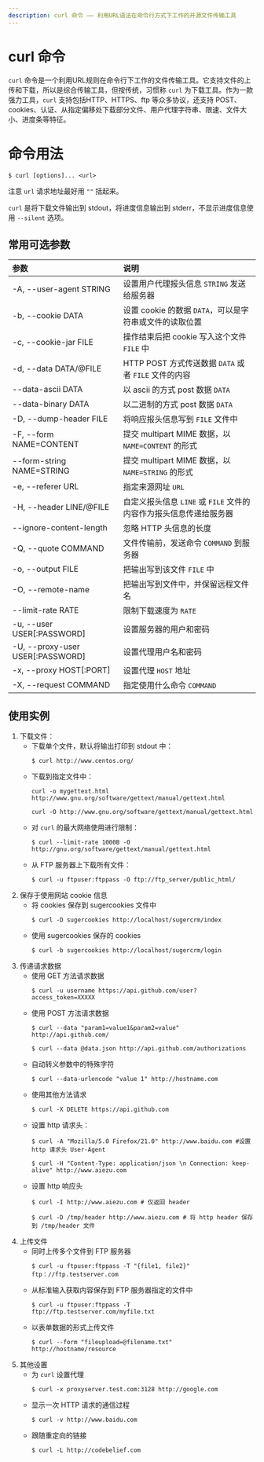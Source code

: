 ```yaml
---
description: curl 命令 —— 利用URL语法在命令行方式下工作的开源文件传输工具
---
```


# curl 命令

`curl` 命令是一个利用URL规则在命令行下工作的文件传输工具。它支持文件的上传和下载，所以是综合传输工具，但按传统，习惯称 `curl` 为下载工具。作为一款强力工具，`curl` 支持包括HTTP、HTTPS、ftp 等众多协议，还支持 POST、cookies、认证、从指定偏移处下载部分文件、用户代理字符串、限速、文件大小、进度条等特征。

# 命令用法

``` shell
$ curl [options]... <url>
```

注意 `url` 请求地址最好用 `""` 括起来。

`curl` 是将下载文件输出到 stdout，将进度信息输出到 stderr，不显示进度信息使用 `--silent` 选项。

## 常用可选参数

| 参数 | 说明 |
|:---|:---|
| -A, --user-agent STRING | 设置用户代理报头信息 `STRING` 发送给服务器 |
| -b, --cookie DATA | 设置 cookie 的数据 `DATA`，可以是字符串或文件的读取位置 |
| -c, --cookie-jar FILE | 操作结束后把 cookie 写入这个文件 `FILE` 中 |
| -d, --data DATA/@FILE | HTTP POST 方式传送数据 `DATA` 或者 `FILE` 文件的内容 |
| --data-ascii DATA | 以 ascii 的方式 post 数据 `DATA` |
| --data-binary DATA | 以二进制的方式 post 数据 `DATA` |
| -D, --dump-header FILE | 将响应报头信息写到 `FILE` 文件中 |
| -F, --form NAME=CONTENT | 提交 multipart MIME 数据，以 `NAME=CONTENT` 的形式 |
| --form-string NAME=STRING | 提交 multipart MIME 数据，以 `NAME=STRING` 的形式 |
| -e, --referer URL | 指定来源网址 `URL` |
| -H, --header LINE/@FILE | 自定义报头信息 `LINE` 或 `FILE` 文件的内容作为报头信息传递给服务器 |
| --ignore-content-length | 忽略 HTTP 头信息的长度 |
| -Q, --quote COMMAND | 文件传输前，发送命令 `COMMAND` 到服务器 |
| -o, --output FILE | 把输出写到该文件 `FILE` 中 |
| -O, --remote-name | 把输出写到文件中，并保留远程文件名 |
| --limit-rate RATE | 限制下载速度为 `RATE` |
| -u, --user USER[:PASSWORD] | 设置服务器的用户和密码 |
| -U, --proxy-user USER[:PASSWORD] | 设置代理用户名和密码 |
| -x, --proxy HOST[:PORT] | 设置代理 `HOST` 地址 |
| -X, --request COMMAND | 指定使用什么命令 `COMMAND` |

## 使用实例

1. 下载文件：
    - 下载单个文件，默认将输出打印到 stdout 中：
        ``` shell
        $ curl http://www.centos.org/
        ```
    - 下载到指定文件中：
        ``` shell
        curl -o mygettext.html http://www.gnu.org/software/gettext/manual/gettext.html

        curl -O http://www.gnu.org/software/gettext/manual/gettext.html
        ```
    - 对 `curl` 的最大网络使用进行限制：
        ``` shell
        $ curl --limit-rate 1000B -O http://gnu.org/software/gettext/manual/gettext.html
        ```
    - 从 FTP 服务器上下载所有文件：
        ``` shell
        $ curl -u ftpuser:ftppass -O ftp://ftp_server/public_html/
        ```
2. 保存于使用网站 cookie 信息
    - 将 cookies 保存到 sugercookies 文件中
        ``` shell
        $ curl -D sugercookies http://localhost/sugercrm/index
        ```
    - 使用 sugercookies 保存的 cookies
        ``` shell
        $ curl -b sugercookies http://localhost/sugercrm/login
        ```
3. 传递请求数据
    - 使用 GET 方法请求数据
        ``` shell
        $ curl -u username https://api.github.com/user?access_token=XXXXX
        ```
    - 使用 POST 方法请求数据
        ```shell
        $ curl --data "param1=value1&param2=value" http://api.github.com/

        $ curl --data @data.json http://api.github.com/authorizations
        ```
    - 自动转义参数中的特殊字符
        ``` shell
        $ curl --data-urlencode "value 1" http://hostname.com 
        ```
    - 使用其他方法请求
        ``` shell
        $ curl -X DELETE https://api.github.com
        ```
    - 设置 http 请求头：
        ``` shell
        $ curl -A "Mozilla/5.0 Firefox/21.0" http://www.baidu.com #设置 http 请求头 User-Agent

        $ curl -H "Content-Type: application/json \n Connection: keep-alive" http://www.aiezu.com
        ```
    - 设置 http 响应头
        ``` shell
        $ curl -I http://www.aiezu.com # 仅返回 header

        $ curl -D /tmp/header http://www.aiezu.com # 将 http header 保存到 /tmp/header 文件
        ```
4. 上传文件
    - 同时上传多个文件到 FTP 服务器
        ``` shell
        $ curl -u ftpuser:ftppass -T "{file1, file2}" ftp：//ftp.testserver.com
        ```
    - 从标准输入获取内容保存到 FTP 服务器指定的文件中
        ``` shell
        $ curl -u ftpuser:ftppass -T ftp://ftp.testserver.com/myfile.txt
        ```
    - 以表单数据的形式上传文件
        ```shell
        $ curl --form "fileupload=@filename.txt" http://hostname/resource
        ```
5. 其他设置
    - 为 `curl` 设置代理
        ``` shell
        $ curl -x proxyserver.test.com:3128 http://google.com
        ```
    - 显示一次 HTTP 请求的通信过程
        ``` shell
        $ curl -v http://www.baidu.com
        ```
    - 跟随重定向的链接
        ```shell
        $ curl -L http://codebelief.com
        ```